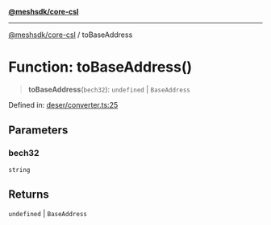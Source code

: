 [**@meshsdk/core-csl**](../README.md)

***

[@meshsdk/core-csl](../globals.md) / toBaseAddress

# Function: toBaseAddress()

> **toBaseAddress**(`bech32`): `undefined` \| `BaseAddress`

Defined in: [deser/converter.ts:25](https://github.com/MeshJS/mesh/blob/1abde1553cbd7cf2cf4e40197fc0de9e4a7d0f49/packages/mesh-core-csl/src/deser/converter.ts#L25)

## Parameters

### bech32

`string`

## Returns

`undefined` \| `BaseAddress`
